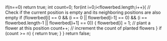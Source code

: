 if(n==0) return true;
int count=0;
for(int i=0;i<flowerbed.length;i++){
// Check if the current position is empty and its neighboring positions are also empty
if (flowerbed[i] == 0 && (i == 0 || flowerbed[i-1] == 0) &&  (i == flowerbed.length-1 || flowerbed[i+1] == 0)) {
flowerbed[i] = 1; // plant a flower at this position
count++; // increment the count of planted flowers
}
if (count >= n) {
return true;
}
}
return false;